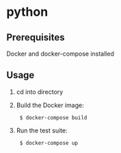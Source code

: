 # python


## Prerequisites

Docker and docker-compose installed

## Usage


1. cd into directory

1. Build the Docker image:

        $ docker-compose build

1. Run the test suite:

        $ docker-compose up
